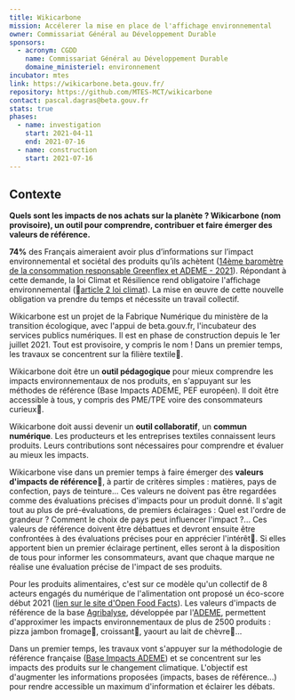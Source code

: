 ```yaml
---
title: Wikicarbone
mission: Accélerer la mise en place de l'affichage environnemental
owner: Commissariat Général au Développement Durable
sponsors:
  - acronym: CGDD
    name: Commissariat Général au Développement Durable
    domaine_ministeriel: environnement
incubator: mtes
link: https://wikicarbone.beta.gouv.fr/
repository: https://github.com/MTES-MCT/wikicarbone
contact: pascal.dagras@beta.gouv.fr
stats: true
phases:
  - name: investigation
    start: 2021-04-11
    end: 2021-07-16
  - name: construction
    start: 2021-07-16
---
```


## Contexte

**Quels sont les impacts de nos achats sur la planète ? Wikicarbone (nom provisoire), un outil pour comprendre, contribuer et faire émerger des valeurs de référence.**

**74%** des Français aimeraient avoir plus d’informations sur l’impact environnemental et sociétal des produits qu’ils achètent ([14ème baromètre de la consommation responsable Greenflex et ADEME - 2021](https://presse.ademe.fr/wp-content/uploads/2021/05/CP-Barometre-de-la-consommation-responsable-Version-Finale.pdf)). Répondant à cette demande, la loi Climat et Résilience rend obligatoire l'affichage environnemental (📜[article 2 loi climat](https://www.legifrance.gouv.fr/loda/article_lc/LEGIARTI000043957692?init=true&page=1&query=loi+climat+et+r%C3%A9silience&searchField=ALL&tab_selection=all)). La mise en œuvre de cette nouvelle obligation va prendre du temps et nécessite un travail collectif.

Wikicarbone est un projet de la Fabrique Numérique du ministère de la transition écologique, avec l'appui de beta.gouv.fr, l'incubateur des services publics numériques. Il est en phase de construction depuis le 1er juillet 2021. Tout est provisoire, y compris le nom ! Dans un premier temps, les travaux se concentrent sur la filière textile👕.

Wikicarbone doit être un **outil pédagogique** pour mieux comprendre les impacts environnementaux de nos produits, en s'appuyant sur les méthodes de référence (Base Impacts ADEME, PEF européen). Il doit être accessible à tous, y compris des PME/TPE voire des consommateurs curieux🔎.

Wikicarbone doit aussi devenir un **outil collaboratif**, un **commun numérique**. Les producteurs et les entreprises textiles connaissent leurs produits. Leurs contributions sont nécessaires pour comprendre et évaluer au mieux les impacts. 

Wikicarbone vise dans un premier temps à faire émerger des **valeurs d'impacts de référence📌**, à partir de critères simples : matières, pays de confection, pays de teinture... Ces valeurs ne doivent pas être regardées comme des évaluations précises d'impacts pour un produit donné. Il s'agit tout au plus de pré-évaluations, de premiers éclairages : Quel est l'ordre de grandeur ? Comment le choix de pays peut influencer l'impact ?...  Ces valeurs de référence doivent être débattues et devront ensuite être confrontées à des évaluations précises pour en apprécier l'intérêt📏. Si elles apportent bien un premier éclairage pertinent, elles seront à la disposition de tous pour informer les consommateurs, avant que chaque marque ne réalise une évaluation précise de l'impact de ses produits.

Pour les produits alimentaires, c'est sur ce modèle qu'un collectif de 8 acteurs engagés du numérique de l'alimentation ont proposé un éco-score début 2021 ([lien sur le site d'Open Food Facts](https://fr.blog.openfoodfacts.org/news/lancement-de-l-eco-score-la-note-environnementale-des-produits-alimentaires)). Les valeurs d'impacts de référence de la base [Agribalyse](https://agribalyse.ademe.fr/), développée par l'[ADEME](https://www.ademe.fr/), permettent d'approximer les impacts environnementaux de plus de 2500 produits : pizza jambon fromage🍕, croissant🥐, yaourt au lait de chèvre🐐...

Dans un premier temps, les travaux vont s'appuyer sur la méthodologie de référence française ([Base Impacts ADEME](https://www.base-impacts.ademe.fr/)) et se concentrent sur les impacts des produits sur le changement climatique. L'objectif est d'augmenter les informations proposées (impacts, bases de référence...) pour rendre accessible un maximum d'information et éclairer les débats.

